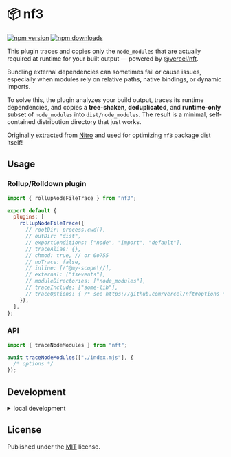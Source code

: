 # 📦 nf3

<!-- automd:badges color=yellow -->

[![npm version](https://img.shields.io/npm/v/nf3?color=yellow)](https://npmjs.com/package/nf3)
[![npm downloads](https://img.shields.io/npm/dm/nf3?color=yellow)](https://npm.chart.dev/nf3)

This plugin traces and copies only the `node_modules` that are actually required at runtime for your built output — powered by [@vercel/nft](https://github.com/vercel/nft).

Bundling external dependencies can sometimes fail or cause issues, especially when modules rely on relative paths, native bindings, or dynamic imports.

To solve this, the plugin analyzes your build output, traces its runtime dependencies, and copies a **tree-shaken**, **deduplicated**, and **runtime-only** subset of `node_modules` into `dist/node_modules`.
The result is a minimal, self-contained distribution directory that just works.

Originally extracted from [Nitro](https://nitro.build) and used for optimizing `nf3` package dist itself!

## Usage

### Rollup/Rolldown plugin

```js
import { rollupNodeFileTrace } from "nf3";

export default {
  plugins: [
    rollupNodeFileTrace({
      // rootDir: process.cwd(),
      // outDir: "dist",
      // exportConditions: ["node", "import", "default"],
      // traceAlias: {},
      // chmod: true, // or 0o755
      // noTrace: false,
      // inline: [/^@my-scope\//],
      // external: ["fsevents"],
      // moduleDirectories: ["node_modules"],
      // traceInclude: ["some-lib"],
      // traceOptions: { /* see https://github.com/vercel/nft#options */ }
    }),
  ],
};
```

### API

```js
import { traceNodeModules } from "nft";

await traceNodeModules(["./index.mjs"], {
  /* options */
});
```

## Development

<details>

<summary>local development</summary>

- Clone this repository
- Install latest LTS version of [Node.js](https://nodejs.org/en/)
- Enable [Corepack](https://github.com/nodejs/corepack) using `corepack enable`
- Install dependencies using `pnpm install`
- Run interactive tests using `pnpm dev`

</details>

## License

Published under the [MIT](https://github.com/unjs/nf3/blob/main/LICENSE) license.
